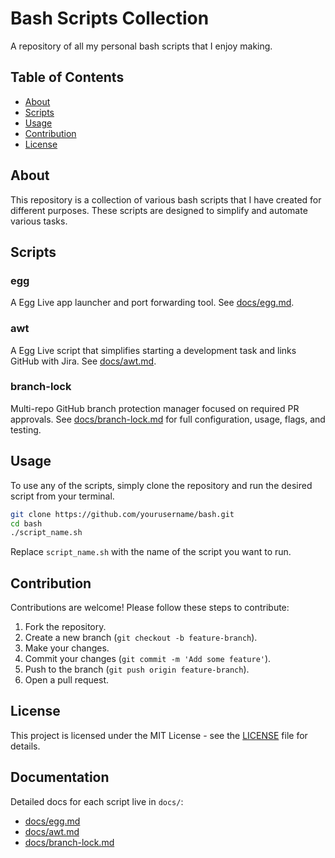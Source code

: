 # Bash Scripts Collection

A repository of all my personal bash scripts that I enjoy making.

## Table of Contents
- [About](#about)
- [Scripts](#scripts)
- [Usage](#usage)
- [Contribution](#contribution)
- [License](#license)

## About

This repository is a collection of various bash scripts that I have created for different purposes. These scripts are designed to simplify and automate various tasks.

## Scripts

### egg
A Egg Live app launcher and port forwarding tool. See [docs/egg.md](docs/egg.md).

### awt
A Egg Live script that simplifies starting a development task and links GitHub with Jira. See [docs/awt.md](docs/awt.md).

### branch-lock
Multi-repo GitHub branch protection manager focused on required PR approvals. See [docs/branch-lock.md](docs/branch-lock.md) for full configuration, usage, flags, and testing.

## Usage

To use any of the scripts, simply clone the repository and run the desired script from your terminal.

```bash
git clone https://github.com/yourusername/bash.git
cd bash
./script_name.sh
```

Replace `script_name.sh` with the name of the script you want to run.

## Contribution

Contributions are welcome! Please follow these steps to contribute:

1. Fork the repository.
2. Create a new branch (`git checkout -b feature-branch`).
3. Make your changes.
4. Commit your changes (`git commit -m 'Add some feature'`).
5. Push to the branch (`git push origin feature-branch`).
6. Open a pull request.

## License

This project is licensed under the MIT License - see the [LICENSE](LICENSE) file for details.

## Documentation

Detailed docs for each script live in `docs/`:

- [docs/egg.md](docs/egg.md)
- [docs/awt.md](docs/awt.md)
- [docs/branch-lock.md](docs/branch-lock.md)
